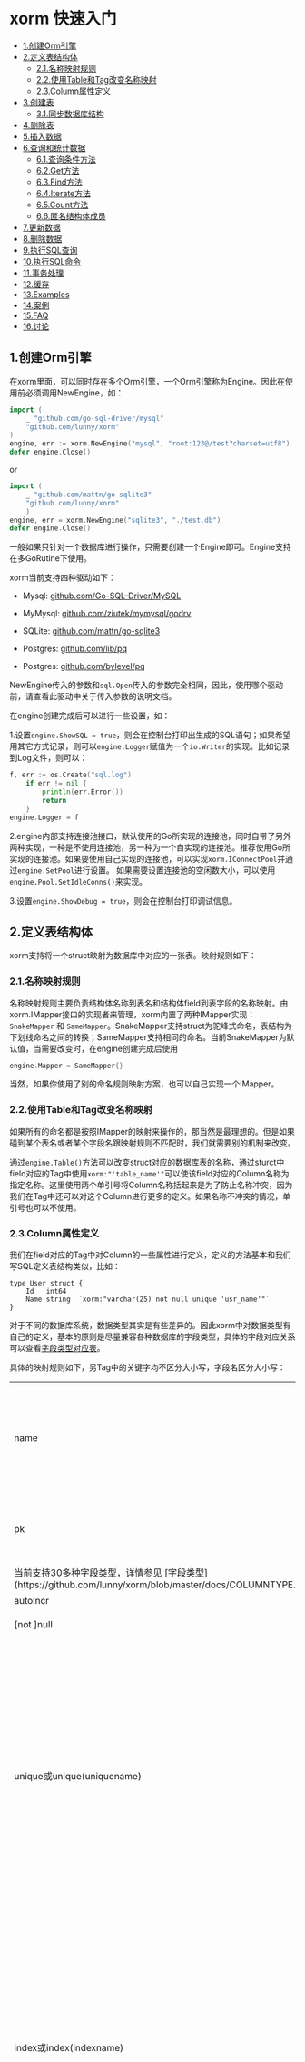 xorm 快速入门
=====

* [1.创建Orm引擎](#10)
* [2.定义表结构体](#20)
	* [2.1.名称映射规则](#21)
	* [2.2.使用Table和Tag改变名称映射](#22)
	* [2.3.Column属性定义](#23)
* [3.创建表](#30)
	* [3.1.同步数据库结构](#31)
* [4.删除表](#40)
* [5.插入数据](#50)
* [6.查询和统计数据](#60)
	* [6.1.查询条件方法](#61)
	* [6.2.Get方法](#62)
	* [6.3.Find方法](#63)
	* [6.4.Iterate方法](#64)
	* [6.5.Count方法](#65)
	* [6.6.匿名结构体成员](#66)
* [7.更新数据](#70)
* [8.删除数据](#80)
* [9.执行SQL查询](#90)
* [10.执行SQL命令](#100)
* [11.事务处理](#110)
* [12.缓存](#120)
* [13.Examples](#130)
* [14.案例](#140)
* [15.FAQ](#150)
* [16.讨论](#160)

<a name="10" id="10"></a>
## 1.创建Orm引擎

在xorm里面，可以同时存在多个Orm引擎，一个Orm引擎称为Engine。因此在使用前必须调用NewEngine，如：

```Go
import (
	_ "github.com/go-sql-driver/mysql"
	"github.com/lunny/xorm"
)
engine, err := xorm.NewEngine("mysql", "root:123@/test?charset=utf8")
defer engine.Close()
```

or

```Go
import (
	_ "github.com/mattn/go-sqlite3"
	"github.com/lunny/xorm"
	)
engine, err = xorm.NewEngine("sqlite3", "./test.db")
defer engine.Close()
```

一般如果只针对一个数据库进行操作，只需要创建一个Engine即可。Engine支持在多GoRutine下使用。

xorm当前支持四种驱动如下：

* Mysql: [github.com/Go-SQL-Driver/MySQL](https://github.com/Go-SQL-Driver/MySQL)

* MyMysql: [github.com/ziutek/mymysql/godrv](https://github.com/ziutek/mymysql/godrv)

* SQLite: [github.com/mattn/go-sqlite3](https://github.com/mattn/go-sqlite3)

* Postgres: [github.com/lib/pq](https://github.com/lib/pq)

* Postgres: [github.com/bylevel/pq](https://github.com/bylevel/pq)

NewEngine传入的参数和`sql.Open`传入的参数完全相同，因此，使用哪个驱动前，请查看此驱动中关于传入参数的说明文档。

在engine创建完成后可以进行一些设置，如：

1.设置`engine.ShowSQL = true`，则会在控制台打印出生成的SQL语句；如果希望用其它方式记录，则可以`engine.Logger`赋值为一个`io.Writer`的实现。比如记录到Log文件，则可以：

```Go
f, err := os.Create("sql.log")
	if err != nil {
		println(err.Error())
		return
	}
engine.Logger = f
```

2.engine内部支持连接池接口，默认使用的Go所实现的连接池，同时自带了另外两种实现，一种是不使用连接池，另一种为一个自实现的连接池。推荐使用Go所实现的连接池。如果要使用自己实现的连接池，可以实现`xorm.IConnectPool`并通过`engine.SetPool`进行设置。
如果需要设置连接池的空闲数大小，可以使用`engine.Pool.SetIdleConns()`来实现。

3.设置`engine.ShowDebug = true`，则会在控制台打印调试信息。

<a name="20" id="20"></a>
## 2.定义表结构体

xorm支持将一个struct映射为数据库中对应的一张表。映射规则如下：

<a name="21" id="21"></a>
### 2.1.名称映射规则

名称映射规则主要负责结构体名称到表名和结构体field到表字段的名称映射。由xorm.IMapper接口的实现者来管理，xorm内置了两种IMapper实现：`SnakeMapper` 和 `SameMapper`。SnakeMapper支持struct为驼峰式命名，表结构为下划线命名之间的转换；SameMapper支持相同的命名。当前SnakeMapper为默认值，当需要改变时，在engine创建完成后使用

```Go
engine.Mapper = SameMapper{}
```

当然，如果你使用了别的命名规则映射方案，也可以自己实现一个IMapper。

<a name="22" id="22"></a>
### 2.2.使用Table和Tag改变名称映射

如果所有的命名都是按照IMapper的映射来操作的，那当然是最理想的。但是如果碰到某个表名或者某个字段名跟映射规则不匹配时，我们就需要别的机制来改变。

通过`engine.Table()`方法可以改变struct对应的数据库表的名称，通过sturct中field对应的Tag中使用`xorm:"'table_name'"`可以使该field对应的Column名称为指定名称。这里使用两个单引号将Column名称括起来是为了防止名称冲突，因为我们在Tag中还可以对这个Column进行更多的定义。如果名称不冲突的情况，单引号也可以不使用。

<a name="23" id="23"></a>
### 2.3.Column属性定义
我们在field对应的Tag中对Column的一些属性进行定义，定义的方法基本和我们写SQL定义表结构类似，比如：

```
type User struct {
	Id 	 int64
	Name string  `xorm:"varchar(25) not null unique 'usr_name'"`
}
```

对于不同的数据库系统，数据类型其实是有些差异的。因此xorm中对数据类型有自己的定义，基本的原则是尽量兼容各种数据库的字段类型，具体的字段对应关系可以查看[字段类型对应表](https://github.com/lunny/xorm/blob/master/docs/COLUMNTYPE.md)。

具体的映射规则如下，另Tag中的关键字均不区分大小写，字段名区分大小写：

<table>
    <tr>
        <td>name</td><td>当前field对应的字段的名称，可选，如不写，则自动根据field名字和转换规则命名</td>
    </tr>
    <tr>
        <td>pk</td><td>是否是Primary Key，当前仅支持int64类型</td>
    </tr>
    <tr>
        <td>当前支持30多种字段类型，详情参见 [字段类型](https://github.com/lunny/xorm/blob/master/docs/COLUMNTYPE.md)</td><td>字段类型</td>
    </tr>
    <tr>
        <td>autoincr</td><td>是否是自增</td>
    </tr>
    <tr>
        <td>[not ]null</td><td>是否可以为空</td>
    </tr>
    <tr>
        <td>unique或unique(uniquename)</td><td>是否是唯一，如不加括号则该字段不允许重复；如加上括号，则括号中为联合唯一索引的名字，此时如果有另外一个或多个字段和本unique的uniquename相同，则这些uniquename相同的字段组成联合唯一索引</td>
    </tr>
    <tr>
        <td>index或index(indexname)</td><td>是否是索引，如不加括号则该字段自身为索引，如加上括号，则括号中为联合索引的名字，此时如果有另外一个或多个字段和本index的indexname相同，则这些indexname相同的字段组成联合索引</td>
    </tr>
    <tr>
    	<td>extends</td><td>应用于一个匿名结构体之上，表示此匿名结构体的成员也映射到数据库中</td>
    </tr>
    <tr>
        <td>-</td><td>这个Field将不进行字段映射</td>
    </tr>
     <tr>
        <td>-></td><td>这个Field将只写入到数据库而不从数据库读取</td>
    </tr>
     <tr>
        <td>&lt;-</td><td>这个Field将只从数据库读取，而不写入到数据库</td>
    </tr>
     <tr>
        <td>created</td><td>这个Field将在Insert时自动赋值为当前时间</td>
    </tr>
     <tr>
        <td>updated</td><td>这个Field将在Insert或Update时自动赋值为当前时间</td>
    </tr>
    <tr>
        <td>default 0</td><td>设置默认值，紧跟的内容如果是Varchar等需要加上单引号</td>
    </tr>
</table>

另外有如下几条自动映射的规则：

- 1.如果field名称为`Id`而且类型为`int64`的话，会被xorm视为主键，并且拥有自增属性。如果想用`Id`以外的名字做为主键名，可以在对应的Tag上加上`xorm:"pk"`来定义主键。

- 2.string类型默认映射为varchar(255)，如果需要不同的定义，可以在tag中自定义

- 3.支持`type MyString string`等自定义的field，支持Slice, Map等field成员，这些成员默认存储为Text类型，并且默认将使用Json格式来序列化和反序列化。也支持数据库字段类型为Blob类型，如果是Blob类型，则先使用Jsong格式序列化再转成[]byte格式。当然[]byte或者[]uint8默认为Blob类型并且都已二进制方式存储。

- 4.实现了Conversion接口的类型或者结构体，将根据接口的转换方式在类型和数据库记录之间进行相互转换。
```Go
type Conversion interface {
	FromDB([]byte) error
	ToDB() ([]byte, error)
}
```

<a name="30" id="30"></a>
## 3.创建表

创建表使用`engine.CreateTables()`，参数为一个或多个空的对应Struct的指针。同时可用的方法有Charset()和StoreEngine()，如果对应的数据库支持，这两个方法可以在创建表时指定表的字符编码和使用的引擎。当前仅支持Mysql数据库。

在创建表时会判断表是否已经创建，如果已经创建则不再创建。在创建表的过程中，如果在tag中定义了索引，则索引也会自动创建。

<a name="30" id="30"></a>
## 3.1.同步数据库结构
同步表能够部分智能的根据结构体的变动检测表结构的变动，并自动同步。目前能够实现：
1) 自动检测和创建表
2）自动检测和新增表中的字段
3）自动检测和创建索引和唯一索引

调用方法如下：
```Go
err := engine.Sync(new(User))
```

<a name="40" id="40"></a>
## 4.删除表

删除表使用`engine.DropTables()`，参数为一个或多个空的对应Struct的指针或者表的名字。如果为string传入，则只删除对应的表，如果传入的为Struct，则删除表的同时还会删除对应的索引。

<a name="50" id="50"></a>
## 5.插入数据

插入数据使用Insert方法，Insert方法的参数可以是一个或多个Struct的指针，一个或多个Struct的Slice的指针。
如果传入的是Slice并且当数据库支持批量插入时，Insert会使用批量插入的方式进行插入。

```Go
user := new(User)
user.Name = "myname"
affcted, err := engine.Insert(user)
```

在插入成功后，如果该结构体有PK字段，则PK字段会被自动赋值为数据库中的id
```Go
fmt.Println(user.Id)
```

<a name="60" id="60"></a>
## 6.查询和统计数据

所有的查询条件不区分调用顺序，但必须在调用Get，Find，Count这三个函数之前调用。同时需要注意的一点是，在调用的参数中，所有的字符字段名均为映射后的数据库的字段名，而不是field的名字。

<a name="61" id="61"></a>
### 6.1.查询条件方法

查询和统计主要使用`Get`, `Find`, `Count`三个方法。在进行查询时可以使用多个方法来形成查询条件，条件函数如下：

* Id(int64)
传入一个PK字段的值，作为查询条件

* Where(string, …interface{})
和Where语句中的条件基本相同，作为条件

* Cols(…string)
只查询或更新某些指定的字段，默认是查询所有映射的字段或者根据Update的第一个参数来判断更新的字段。例如：
```Go
engine.Cols("age, name").Update(&user)
```

or 

```Go
engine.Cols("age", "name").Update(&user)
```
* Sql(string, …interface{})
执行指定的Sql语句，并把结果映射到结构体

* Table()
指定特殊的Table名，如不加此函数，则根据系统的IMapper自动映射的表名进行查询

* Asc(…string)
指定字段名正序排序

* Desc(…string)
指定字段名逆序排序

* OrderBy()
按照指定的顺序进行排序

* NoAutoTime()
如果此方法执行，则此次生成的语句中Created和Updated字段将不自动赋值为当前时间

* In(string, …interface{})
某字段在一些值中

* Table(nameOrStructPtr interface{})
传入表名称或者结构体指针，如果传入的是结构体指针，则按照IMapper的规则提取出表名

* Limit(int, …int)
限制获取的数目，第一个参数为条数，第二个参数为可选，表示开始位置

* Join(string,string,string)
第一个参数为连接类型，当前支持INNER, LEFT OUTER, CROSS中的一个值，第二个参数为表名，第三个参数为连接条件

* GroupBy(string)
Groupby的参数字符串

* Having(string)
Having的参数字符串

* Cascade(bool)
是否自动关联查询field中的数据，如果struct的field也是一个struct并且映射为某个Id，则可以在查询时自动调用Get方法查询出对应的数据。

<a name="62" id="62"></a>
### 6.2.Get方法

查询单条数据使用`Get`方法，在调用Get方法时需要传入一个对应结构体的指针，同时结构体中的非空field自动成为查询的条件和前面的方法条件组合在一起查询。

如：

1) 根据Id来获得单条数据:
```Go
user := new(User)
has, err := engine.Id(id).Get(user)
```
2) 根据Where来获得单条数据：
```Go
user := new(User)
has, err := engine.Where("name=?", "xlw").Get(user)
```
3) 根据user结构体中已有的非空数据来获得单条数据：
```Go
user := &User{Id:1}
has, err := engine.Get(user)
```
或者其它条件

```Go
user := &User{Name:"xlw"}
has, err := engine.Get(user)
```

返回的结果为两个参数，一个`has`为该条记录是否存在，第二个参数`err`为是否有错误。不管err是否为nil，has都有可能为true或者false。

<a name="63" id="63"></a>
### 6.3.Find方法

查询多条数据使用`Find`方法，Find方法的第一个参数为`slice`的指针或`Map`指针，即为查询后返回的结果，第二个参数可选，为查询的条件struct的指针。

1) 传入Slice用于返回数据
```Go
var everyone []Userinfo
err := engine.Find(&everyone)
```
2) 传入Map用户返回数据，map必须为`map[int64]Userinfo`的形式，map的key为id
```Go
users := make(map[int64]Userinfo)
err := engine.Find(&users)
```

3) 也可以加入条件
```Go
users := make([]Userinfo, 0)
err := engine.Where("age > ? or name=?)", 30, "xlw").Limit(20, 10).Find(&users)
```

<a name="64" id="64"></a>
### 6.4.Iterate方法

Iterate方法提供逐条执行查询到的记录的方法，他所能使用的条件和Find方法完全相同
```Go
err := engine.Where("age > ? or name=?)", 30, "xlw").Iterate(new(Userinfo), func(i int, bean interface{})error{
	user := bean.(*Userinfo)
	//do somthing use i and user
})
```

<a name="65" id="65"></a>
### 6.5.Count方法

统计数据使用`Count`方法，Count方法的参数为struct的指针并且成为查询条件。
```Go
user := new(User)
total, err := engine.Where("id >?", 1).Count(user)
```

<a name="66" id="66"></a>
### 6.5.匿名结构体成员

如果在struct中拥有一个struct，并且在Tag中标记为extends，那么该结构体的成员将作为本结构体的成员进行映射。

请查看Examples中的derive.go文件。

<a name="70" id="70"></a>
## 7.更新数据
    
更新数据使用`Update`方法，Update方法的第一个参数为需要更新的内容，可以为一个结构体指针或者一个Map[string]interface{}类型。当传入的为结构体指针时，只有非空和0的field才会被作为更新的字段。当传入的为Map类型时，key为数据库Column的名字，value为要更新的内容。

```Go
user := new(User)
user.Name = "myname"
affected, err := engine.Id(id).Update(user)
```

这里需要注意，Update会自动从user结构体中提取非0和非nil得值作为需要更新的内容，因此，如果需要更新一个值为0，则此种方法将无法实现，因此有两种选择：

1. 通过添加Cols函数指定需要更新结构体中的哪些值，未指定的将不更新，指定了的即使为0也会更新。
```Go
affected, err := engine.Id(id).Cols("age").Update(&user)
```

2. 通过传入map[string]interface{}来进行更新，但这时需要额外指定更新到哪个表，因为通过map是无法自动检测更新哪个表的。
```Go
affected, err := engine.Table(new(User)).Id(id).Update(map[string]interface{}{"age":0})
```

<a name="80" id="80"></a>
## 8.删除数据

删除数据`Delete`方法，参数为struct的指针并且成为查询条件。
```Go
user := new(User)
affected, err := engine.Id(id).Delete(user)
```

`Delete`的返回值第一个参数为删除的记录数，第二个参数为错误。

<a name="90" id="90"></a>
## 9.执行SQL查询

也可以直接执行一个SQL查询，即Select命令。在Postgres中支持原始SQL语句中使用 ` 和 ? 符号。
```Go
sql := "select * from userinfo"
results, err := engine.Query(sql)
```

<a name="100" id="100"></a>
## 10.执行SQL命令

也可以直接执行一个SQL命令，即执行Insert， Update， Delete 等操作。同样在Postgres中支持原始SQL语句中使用 ` 和 ? 符号。
```Go
sql = "update userinfo set username=? where id=?"
res, err := engine.Exec(sql, "xiaolun", 1) 
```

<a name="110" id="110"></a>
## 11.事务处理
当使用事务处理时，需要创建Session对象。

```Go
// add Begin() before any action
err := session.Begin()	
user1 := Userinfo{Username: "xiaoxiao", Departname: "dev", Alias: "lunny", Created: time.Now()}
_, err = session.Insert(&user1)
if err != nil {
	session.Rollback()
	return
}
user2 := Userinfo{Username: "yyy"}
_, err = session.Where("id = ?", 2).Update(&user2)
if err != nil {
	session.Rollback()
	return
}

_, err = session.Exec("delete from userinfo where username = ?", user2.Username)
if err != nil {
	session.Rollback()
	return
}

// add Commit() after all actions
err = session.Commit()
if err != nil {
	return
}
```

<a name="120" id="120"></a>
## 12.缓存

xorm内置了一致性缓存支持，不过默认并没有开启。要开启缓存，需要在engine创建完后进行配置，如：
启用一个全局的内存缓存

```Go
cacher := xorm.NewLRUCacher(xorm.NewMemoryStore(), 1000)
engine.SetDefaultCacher(cacher)
```
上述代码采用了LRU算法的一个缓存，缓存方式是存放到内存中，缓存struct的记录数为1000条，缓存针对的范围是所有具有主键的表，没有主键的表中的数据将不会被缓存。
如果只想针对部分表，则：
```Go
cacher := xorm.NewLRUCacher(xorm.NewMemoryStore(), 1000)
engine.MapCacher(&user, cacher)
```

如果要禁用某个表的缓存，则：
```Go
engine.MapCacher(&user, nil)
```

设置完之后，其它代码基本上就不需要改动了，缓存系统已经在后台运行。

当前实现了内存存储的CacheStore接口MemoryStore，如果需要采用其它设备存储，可以实现CacheStore接口。

不过需要特别注意不适用缓存或者需要手动编码的地方：

1. 在Get或者Find时使用了Cols方法，在开启缓存后此方法无效，系统仍旧会取出这个表中的所有字段。

2. 在使用Exec方法执行了方法之后，可能会导致缓存与数据库不一致的地方。因此如果启用缓存，尽量避免使用Exec。如果必须使用，则需要在使用了Exec之后调用ClearCache手动做缓存清除的工作。比如：
```Go
engine.Exec("update user set name = ? where id = ?", "xlw", 1)
engine.ClearCache(new(User))
```

缓存的实现原理如下图所示：

![cache design](https://raw.github.com/lunny/xorm/master/docs/cache_design.png)

<a name="130" id="130"></a>
## 13.Examples

请访问[https://github.com/lunny/xorm/tree/master/examples](https://github.com/lunny/xorm/tree/master/examples)

<a name="140" id="140"></a>
## 14.案例

* [GoDaily Go语言学习网站](http://godaily.org)，源代码 [github.com/govc/godaily](http://github.com/govc/godaily)

* [Sudochina](http://sudochina.com) 和对应的源代码[github.com/insionng/toropress](http://github.com/insionng/toropress)

* [VeryHour](http://veryhour.com)


<a name="150" id="150"></a>
## 15.讨论
请加入QQ群：280360085 进行讨论。
